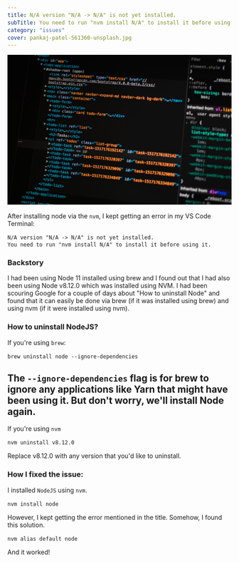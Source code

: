```yaml
---
title: N/A version "N/A -> N/A" is not yet installed.
subTitle: You need to run "nvm install N/A" to install it before using it.
category: "issues"
cover: pankaj-patel-561360-unsplash.jpg
---
```


![some html on a laptop](pankaj-patel-561360-unsplash.jpg)

After installing node via the `nvm`, I kept getting an error in my VS Code Terminal:

```
N/A version "N/A -> N/A" is not yet installed.
You need to run "nvm install N/A" to install it before using it.
```

### Backstory

I had been using Node 11 installed using brew and I found out that I had also been using Node v8.12.0 which was installed using NVM. I had been scouring Google for a couple of days about "How to uninstall Node" and found that it can easily be done via brew (if it was installed using brew) and using nvm (if it were installed using nvm).

### How to uninstall NodeJS?

If you're using `brew`:

```
brew uninstall node --ignore-dependencies
```

## The `--ignore-dependencies` flag is for brew to ignore any applications like Yarn that might have been using it. But don't worry, we'll install Node again.

If you're using `nvm`

```
nvm uninstall v8.12.0
```

Replace v8.12.0 with any version that you'd like to uninstall.

### How I fixed the issue:

I installed `NodeJS` using `nvm`.

```
nvm install node
```

However, I kept getting the error mentioned in the title. Somehow, I found this solution.

```
nvm alias default node
```

And it worked!
